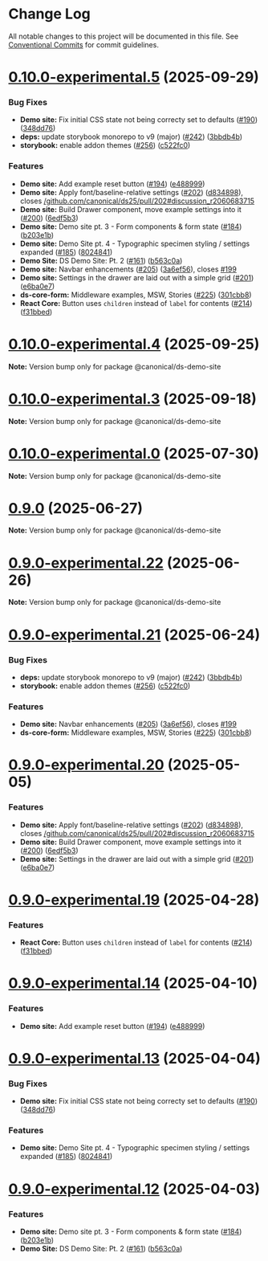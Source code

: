 # Change Log

All notable changes to this project will be documented in this file.
See [Conventional Commits](https://conventionalcommits.org) for commit guidelines.

# [0.10.0-experimental.5](https://github.com/jmuzina/pragma/compare/v0.8.1-experimental.0...v0.10.0-experimental.5) (2025-09-29)


### Bug Fixes

* **Demo site:** Fix initial CSS state not being correcty set to defaults ([#190](https://github.com/jmuzina/pragma/issues/190)) ([348dd76](https://github.com/jmuzina/pragma/commit/348dd76c1c4bae0bedebbfa83e107da69d9736f6))
* **deps:** update storybook monorepo to v9 (major) ([#242](https://github.com/jmuzina/pragma/issues/242)) ([3bbdb4b](https://github.com/jmuzina/pragma/commit/3bbdb4b9299565f84081fe882d9a2fd85197b8ee))
* **storybook:** enable addon themes ([#256](https://github.com/jmuzina/pragma/issues/256)) ([c522fc0](https://github.com/jmuzina/pragma/commit/c522fc05f48d39ab358773c458a53233a1259835))


### Features

* **Demo site:** Add example reset button ([#194](https://github.com/jmuzina/pragma/issues/194)) ([e488999](https://github.com/jmuzina/pragma/commit/e48899926951924eed889256464e51cb68ea04cc))
* **Demo site:** Apply font/baseline-relative settings ([#202](https://github.com/jmuzina/pragma/issues/202)) ([d834898](https://github.com/jmuzina/pragma/commit/d8348986ba1e6feea6d3380ad128b13bf9611ccc)), closes [/github.com/canonical/ds25/pull/202#discussion_r2060683715](https://github.com//github.com/canonical/ds25/pull/202/issues/discussion_r2060683715)
* **Demo site:** Build Drawer component, move example settings into it ([#200](https://github.com/jmuzina/pragma/issues/200)) ([6edf5b3](https://github.com/jmuzina/pragma/commit/6edf5b32ff6b2c96d4a861b0b309d3aa94cb21b5))
* **Demo site:** Demo site pt. 3 - Form components & form state ([#184](https://github.com/jmuzina/pragma/issues/184)) ([b203e1b](https://github.com/jmuzina/pragma/commit/b203e1b23b9ccb53656f70105e27d30ab328ab87))
* **Demo site:** Demo Site pt. 4 - Typographic specimen styling / settings expanded ([#185](https://github.com/jmuzina/pragma/issues/185)) ([8024841](https://github.com/jmuzina/pragma/commit/8024841b53a70f2df202de8d8a5ff8cb53b8836d))
* **Demo Site:** DS Demo Site: Pt. 2 ([#161](https://github.com/jmuzina/pragma/issues/161)) ([b563c0a](https://github.com/jmuzina/pragma/commit/b563c0ab8a78e9853fc1c952581e05c62628794c))
* **Demo site:** Navbar enhancements ([#205](https://github.com/jmuzina/pragma/issues/205)) ([3a6ef56](https://github.com/jmuzina/pragma/commit/3a6ef568f362a01ccae17cd40c56c886336e186d)), closes [#199](https://github.com/jmuzina/pragma/issues/199)
* **Demo site:** Settings in the drawer are laid out with a simple grid ([#201](https://github.com/jmuzina/pragma/issues/201)) ([e6ba0e7](https://github.com/jmuzina/pragma/commit/e6ba0e785bdbc8438f3daf03e1b1e9b9090b777c))
* **ds-core-form:** Middleware examples, MSW, Stories ([#225](https://github.com/jmuzina/pragma/issues/225)) ([301cbb8](https://github.com/jmuzina/pragma/commit/301cbb8256531b5ee8ff4a7d0359dd317a6d430f))
* **React Core:** Button uses `children` instead of `label` for contents ([#214](https://github.com/jmuzina/pragma/issues/214)) ([f31bbed](https://github.com/jmuzina/pragma/commit/f31bbed41ca6f3945ee1ac18da7e4068b1f2bd59))





# [0.10.0-experimental.4](https://github.com/canonical/pragma/compare/v0.10.0-experimental.3...v0.10.0-experimental.4) (2025-09-25)

**Note:** Version bump only for package @canonical/ds-demo-site





# [0.10.0-experimental.3](https://github.com/canonical/pragma/compare/v0.10.0-experimental.2...v0.10.0-experimental.3) (2025-09-18)

**Note:** Version bump only for package @canonical/ds-demo-site





# [0.10.0-experimental.0](https://github.com/canonical/pragma/compare/v0.9.1-experimental.0...v0.10.0-experimental.0) (2025-07-30)

**Note:** Version bump only for package @canonical/ds-demo-site





# [0.9.0](https://github.com/canonical/pragma/compare/v0.9.0-experimental.22...v0.9.0) (2025-06-27)

**Note:** Version bump only for package @canonical/ds-demo-site





# [0.9.0-experimental.22](https://github.com/canonical/pragma/compare/v0.9.0-experimental.21...v0.9.0-experimental.22) (2025-06-26)

**Note:** Version bump only for package @canonical/ds-demo-site





# [0.9.0-experimental.21](https://github.com/canonical/pragma/compare/v0.9.0-experimental.20...v0.9.0-experimental.21) (2025-06-24)


### Bug Fixes

* **deps:** update storybook monorepo to v9 (major) ([#242](https://github.com/canonical/pragma/issues/242)) ([3bbdb4b](https://github.com/canonical/pragma/commit/3bbdb4b9299565f84081fe882d9a2fd85197b8ee))
* **storybook:** enable addon themes ([#256](https://github.com/canonical/pragma/issues/256)) ([c522fc0](https://github.com/canonical/pragma/commit/c522fc05f48d39ab358773c458a53233a1259835))


### Features

* **Demo site:** Navbar enhancements ([#205](https://github.com/canonical/pragma/issues/205)) ([3a6ef56](https://github.com/canonical/pragma/commit/3a6ef568f362a01ccae17cd40c56c886336e186d)), closes [#199](https://github.com/canonical/pragma/issues/199)
* **ds-core-form:** Middleware examples, MSW, Stories ([#225](https://github.com/canonical/pragma/issues/225)) ([301cbb8](https://github.com/canonical/pragma/commit/301cbb8256531b5ee8ff4a7d0359dd317a6d430f))





# [0.9.0-experimental.20](https://github.com/canonical/ds25/compare/v0.9.0-experimental.19...v0.9.0-experimental.20) (2025-05-05)


### Features

* **Demo site:** Apply font/baseline-relative settings ([#202](https://github.com/canonical/ds25/issues/202)) ([d834898](https://github.com/canonical/ds25/commit/d8348986ba1e6feea6d3380ad128b13bf9611ccc)), closes [/github.com/canonical/ds25/pull/202#discussion_r2060683715](https://github.com//github.com/canonical/ds25/pull/202/issues/discussion_r2060683715)
* **Demo site:** Build Drawer component, move example settings into it ([#200](https://github.com/canonical/ds25/issues/200)) ([6edf5b3](https://github.com/canonical/ds25/commit/6edf5b32ff6b2c96d4a861b0b309d3aa94cb21b5))
* **Demo site:** Settings in the drawer are laid out with a simple grid ([#201](https://github.com/canonical/ds25/issues/201)) ([e6ba0e7](https://github.com/canonical/ds25/commit/e6ba0e785bdbc8438f3daf03e1b1e9b9090b777c))





# [0.9.0-experimental.19](https://github.com/canonical/ds25/compare/v0.9.0-experimental.18...v0.9.0-experimental.19) (2025-04-28)


### Features

* **React Core:** Button uses `children` instead of `label` for contents ([#214](https://github.com/canonical/ds25/issues/214)) ([f31bbed](https://github.com/canonical/ds25/commit/f31bbed41ca6f3945ee1ac18da7e4068b1f2bd59))





# [0.9.0-experimental.14](https://github.com/canonical/ds25/compare/v0.9.0-experimental.13...v0.9.0-experimental.14) (2025-04-10)


### Features

* **Demo site:** Add example reset button ([#194](https://github.com/canonical/ds25/issues/194)) ([e488999](https://github.com/canonical/ds25/commit/e48899926951924eed889256464e51cb68ea04cc))





# [0.9.0-experimental.13](https://github.com/canonical/ds25/compare/v0.9.0-experimental.12...v0.9.0-experimental.13) (2025-04-04)


### Bug Fixes

* **Demo site:** Fix initial CSS state not being correcty set to defaults ([#190](https://github.com/canonical/ds25/issues/190)) ([348dd76](https://github.com/canonical/ds25/commit/348dd76c1c4bae0bedebbfa83e107da69d9736f6))


### Features

* **Demo site:** Demo Site pt. 4 - Typographic specimen styling / settings expanded ([#185](https://github.com/canonical/ds25/issues/185)) ([8024841](https://github.com/canonical/ds25/commit/8024841b53a70f2df202de8d8a5ff8cb53b8836d))





# [0.9.0-experimental.12](https://github.com/canonical/ds25/compare/v0.9.0-experimental.11...v0.9.0-experimental.12) (2025-04-03)


### Features

* **Demo site:** Demo site pt. 3 - Form components & form state ([#184](https://github.com/canonical/ds25/issues/184)) ([b203e1b](https://github.com/canonical/ds25/commit/b203e1b23b9ccb53656f70105e27d30ab328ab87))
* **Demo Site:** DS Demo Site: Pt. 2 ([#161](https://github.com/canonical/ds25/issues/161)) ([b563c0a](https://github.com/canonical/ds25/commit/b563c0ab8a78e9853fc1c952581e05c62628794c))
